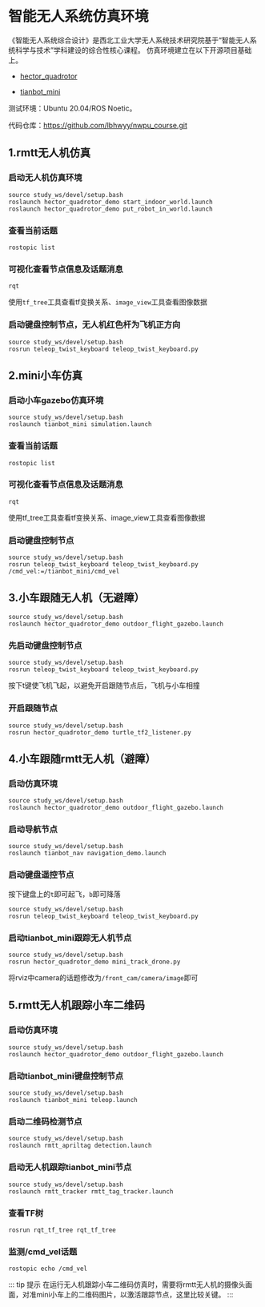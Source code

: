 # 智能无人系统仿真环境

《智能无人系统综合设计》是西北工业大学无人系统技术研究院基于“智能无人系统科学与技术”学科建设的综合性核心课程。
仿真环境建立在以下开源项目基础上。

- [hector_quadrotor](https://github.com/RAFALAMAO/hector-quadrotor-noetic)

- [tianbot_mini](https://github.com/tianbot/tianbot_mini)

测试环境：Ubuntu 20.04/ROS Noetic。

代码仓库：https://github.com/lbhwyy/nwpu_course.git

## 1.rmtt无人机仿真

### 启动无人机仿真环境

```shell
source study_ws/devel/setup.bash
roslaunch hector_quadrotor_demo start_indoor_world.launch 
roslaunch hector_quadrotor_demo put_robot_in_world.launch 
```

### 查看当前话题
```shell
rostopic list
```

### 可视化查看节点信息及话题消息
```shell
rqt
```
使用`tf_tree`工具查看tf变换关系、`image_view`工具查看图像数据

### 启动键盘控制节点，无人机红色杆为飞机正方向
```shell
source study_ws/devel/setup.bash
rosrun teleop_twist_keyboard teleop_twist_keyboard.py
```

## 2.mini小车仿真

### 启动小车gazebo仿真环境
```shell
source study_ws/devel/setup.bash
roslaunch tianbot_mini simulation.launch 
```

### 查看当前话题
```shell
rostopic list
```

### 可视化查看节点信息及话题消息
```shell
rqt
```
使用tf_tree工具查看tf变换关系、image_view工具查看图像数据

### 启动键盘控制节点
```shell
source study_ws/devel/setup.bash
rosrun teleop_twist_keyboard teleop_twist_keyboard.py /cmd_vel:=/tianbot_mini/cmd_vel
```

## 3.小车跟随无人机（无避障）

```shell
source study_ws/devel/setup.bash
roslaunch hector_quadrotor_demo outdoor_flight_gazebo.launch
```

### 先启动键盘控制节点
```shell
source study_ws/devel/setup.bash
rosrun teleop_twist_keyboard teleop_twist_keyboard.py 
```
按下t键使飞机飞起，以避免开启跟随节点后，飞机与小车相撞

### 开启跟随节点
```shell
source study_ws/devel/setup.bash
rosrun hector_quadrotor_demo turtle_tf2_listener.py
```

## 4.小车跟随rmtt无人机（避障）

### 启动仿真环境
```shell
source study_ws/devel/setup.bash
roslaunch hector_quadrotor_demo outdoor_flight_gazebo.launch 
```

### 启动导航节点
```shell
source study_ws/devel/setup.bash
roslaunch tianbot_nav navigation_demo.launch 
```

### 启动键盘遥控节点
​按下键盘上的`t`即可起飞，`b`即可降落
```shell
source study_ws/devel/setup.bash
rosrun teleop_twist_keyboard teleop_twist_keyboard.py
```
### 启动tianbot_mini跟踪无人机节点

```shell
source study_ws/devel/setup.bash
rosrun hector_quadrotor_demo mini_track_drone.py
```

将rviz中camera的话题修改为`/front_cam/camera/image`即可

## 5.rmtt无人机跟踪小车二维码

### 启动仿真环境
```shell
source study_ws/devel/setup.bash
roslaunch hector_quadrotor_demo outdoor_flight_gazebo.launch 
```
### 启动tianbot_mini键盘控制节点

```shell
source study_ws/devel/setup.bash
roslaunch tianbot_mini teleop.launch
```

### 启动二维码检测节点

```shell
source study_ws/devel/setup.bash
roslaunch rmtt_apriltag detection.launch 
```

### 启动无人机跟踪tianbot_mini节点

```shell
source study_ws/devel/setup.bash
roslaunch rmtt_tracker rmtt_tag_tracker.launch 
```
### 查看TF树
```shell
rosrun rqt_tf_tree rqt_tf_tree 
```

### 监测/cmd_vel话题
```shell
rostopic echo /cmd_vel 
```
::: tip 提示
在运行无人机跟踪小车二维码仿真时，需要将rmtt无人机的摄像头画面，对准mini小车上的二维码图片，以激活跟踪节点，这里比较关键。
:::
